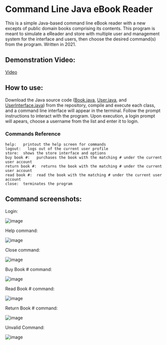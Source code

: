 # Command Line Java eBook Reader
This is a simple Java-based command line eBook reader with a new excepts of public domain books comprising its contents. This program is meant to simulate a eReader and store with multiple user and management system for the interface and users, then choose the desired command(s) from the program. Written in 2021.


## Demonstration Video:
[Video](https://youtu.be/0eRMuplO510) 

## How to use:
Download the Java source code ([Book.java](https://github.com/Austin-Daigle/Java-command-line-eReader-simulator/blob/main/Book.java), [User.java](https://github.com/Austin-Daigle/Java-command-line-eReader-simulator/blob/main/User.java), and [UserInterface.java](https://github.com/Austin-Daigle/Java-command-line-eReader-simulator/blob/main/UserInterface.java)) from the repository, compile and execute each class, and a command line interface will appear in the terminal.
Follow the prompt instructions to interact with the program. Upon execution, a login prompt will apears, choose a username from the list and enter it to login.  

### Commands Reference
    help:   printout the help screen for commands
    logout:   logs out of the current user profile
    store:  shows the store interface and options
    buy book #:   purchases the book with the matching # under the current user account
    return book #:  returns the book with the matching # under the current user account
    read book #:  read the book with the matching # under the current user account
    close:  terminates the program

## Command screenshots:

Login:

![image](https://user-images.githubusercontent.com/100094056/193488638-423466a8-0ef3-4f81-b30c-7b8915dd847f.png)


Help command:

![image](https://user-images.githubusercontent.com/100094056/193488509-af780b02-6f4a-43ad-a15d-f3c78a5a5659.png)

Close command:

![image](https://user-images.githubusercontent.com/100094056/193488535-3f86085d-9e06-4258-9ddd-80a690b6a40e.png)

Buy Book # command:

![image](https://user-images.githubusercontent.com/100094056/193488838-be74c0f1-30bb-47f5-8f0f-5205ca3b1f72.png)

Read Book # command:

![image](https://user-images.githubusercontent.com/100094056/193488583-58c146eb-c8bf-47e6-b1f2-eda26a1f1c3a.png)

Return Book # command:

![image](https://user-images.githubusercontent.com/100094056/193488753-0421bfb3-7fc8-4e5a-bcf2-77ad7311ba7e.png)

Unvalid Command:

![image](https://user-images.githubusercontent.com/100094056/193488783-308e7245-a7a3-46cd-b571-ed6b70287c3f.png)
